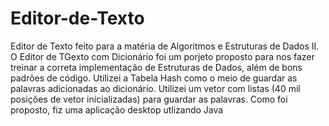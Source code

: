 # Editor-de-Texto
Editor de Texto feito para a matéria de Algoritmos e Estruturas de Dados II. O Editor de TGexto com Dicionário foi um porjeto proposto para nos fazer treinar a correta implementação de Estruturas de Dados, além de bons padrões de código. Utilizei a Tabela Hash como o meio de guardar as palavras adicionadas ao dicionário. Utilizei um vetor com listas (40 mil posições de vetor inicializadas) para guardar as palavras. Como foi proposto, fiz uma aplicação desktop utlizando Java

